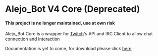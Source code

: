# Alejo_Bot V4 Core (Deprecated)
#### This project is no longer maintained, use at own risk
Alejo_Bot Core is a wrapper for [Twitch](https://dev.twitch.tv)'s API and IRC Client to allow chat connection and interaction

Documentation is yet to come, for download please click [here](https://github.com/Alejo47/Alejo_Bot-V4-Core/raw/master/bin/Debug/Alejo_Bot%20V4%20Core.dll)
